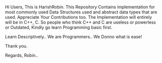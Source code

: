 Hi Users, This is HarishRobin.
This Repository Contains implementation for most commonly used Data Structures used and abstract data types that are used.
Appreciate Your Contributions too.
The Implementation will entirely will be in C++, C.
So people who think C++ and C are useless or powerless or Outdated, Kindly go learn Programming basic first.

Learn Descriptively.. We are Programmers.. We Donno what is ease!

Thank you.

Regards,
Robin..

